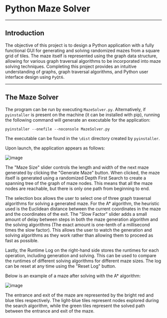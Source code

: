 # Python Maze Solver

---

## Introduction

The objective of this project is to design a Python application with a fully functional GUI for generating and solving randomized mazes from a square grid of tiles. The maze itself is represented using the graph data structure, allowing for various graph traversal algorithms to be incorporated into maze solving techniques. Completing this project provides an intuitive understanding of graphs, graph traversal algorithms, and Python user interface design using `PyQt6`.

---

## The Maze Solver

The program can be run by executing `MazeSolver.py`. Alternatively, if `pyinstaller` is present on the machine (it can be installed with pip), running the following command will generate an executable for the application:

`pyinstaller --onefile --noconsole MazeSolver.py`

The executable can be found in the `\dist` directory created by `pyinstaller`.

Upon launch, the application appears as follows:

![image](https://github.com/user-attachments/assets/b7aba1ae-6713-40a5-bfed-537fdfc7b186)

The "Maze Size" slider controls the length and width of the next maze generated by clicking the "Generate Maze" button. When clicked, the maze itself is generated using a randomized Depth First Search to create a spanning tree of the graph of maze nodes. This means that all the maze nodes are reachable, but there is only one path from beginning to end.

The selection box allows the user to select one of three graph traversal algorithms for solving a generated maze. For the A* algorithm, the heuristic used is the Euclidean distance between the current coordinates in the maze and the coordinates of the exit. The "Slow  Factor" slider adds a small amount of delay between steps in both the maze generation algorithm and the solving algorithms (The exact amount is one-tenth of a millisecond times the slow factor). This allows the user to watch the generation and solving algorithms as they work rather than allowing them to proceed as fast as possible. 

Lastly, the Runtime Log on the right-hand side stores the runtimes for each operation, including generation and solving. This can be used to compare the runtimes of different solving algorithms for different maze sizes. The log can be reset at any time using the "Reset Log" button.

Below is an example of a maze after solving with the A* algorithm:

![image](https://github.com/user-attachments/assets/6e4ec705-67f0-4c40-9096-a92eaa1e7644)

The entrance and exit of the maze are represented by the bright red and blue tiles respectively. The light-blue tiles represent nodes explored during the search algorithm, while the green tiles represent the solved path between the entrance and exit of the maze.

